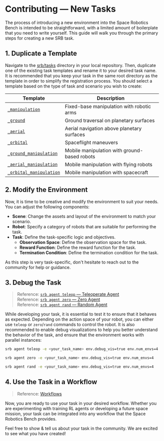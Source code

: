 # Contributing — New Tasks

The process of introducing a new environment into the Space Robotics Bench is intended to be straightforward, with a limited amount of boilerplate that you need to write yourself. This guide will walk you through the primary steps for creating a new SRB task.

## 1. Duplicate a Template

Navigate to the [srb/tasks](https://github.com/AndrejOrsula/space_robotics_bench/tree/main/srb/tasks) directory in your local repository. Then, duplicate one of the existing task templates and rename it to your desired task name. It is recommended that you keep your task in the same root directory as the template in order to simplify the registration process. You should select a template based on the type of task and scenario you wish to create:

| Template                                                                                                                                              | Description                                  |
| ----------------------------------------------------------------------------------------------------------------------------------------------------- | -------------------------------------------- |
| [`_manipulation`](https://github.com/AndrejOrsula/space_robotics_bench/blob/main/srb/tasks/manipulation/_manipulation/task.py)                        | Fixed-base manipulation with robotic arms    |
| [`_ground`](https://github.com/AndrejOrsula/space_robotics_bench/blob/main/srb/tasks/mobile/_ground/task.py)                                          | Ground traversal on planetary surfaces       |
| [`_aerial`](https://github.com/AndrejOrsula/space_robotics_bench/blob/main/srb/tasks/mobile/_aerial/task.py)                                          | Aerial navigation above planetary surfaces   |
| [`_orbital`](https://github.com/AndrejOrsula/space_robotics_bench/blob/main/srb/tasks/mobile/_orbital/task.py)                                        | Spaceflight maneuvers                        |
| [`_ground_manipulation`](https://github.com/AndrejOrsula/space_robotics_bench/blob/main/srb/tasks/mobile_manipulation/_ground_manipulation/task.py)   | Mobile manipulation with ground-based robots |
| [`_aerial_manipulation`](https://github.com/AndrejOrsula/space_robotics_bench/blob/main/srb/tasks/mobile_manipulation/_aerial_manipulation/task.py)   | Mobile manipulation with flying robots       |
| [`_orbital_manipulation`](https://github.com/AndrejOrsula/space_robotics_bench/blob/main/srb/tasks/mobile_manipulation/_orbital_manipulation/task.py) | Mobile manipulation with spacecraft          |

## 2. Modify the Environment

Now, it is time to be creative and modify the environment to suit your needs. You can adjust the following components:

- **Scene**: Change the assets and layout of the environment to match your scenario.
- **Robot**: Specify a category of robots that are suitable for performing the task.
- **Task**: Define the task-specific logic and objectives.
  - **Observation Space**: Define the observation space for the task.
  - **Reward Function**: Define the reward function for the task.
  - **Termination Condition**: Define the termination condition for the task.

As this step is very task-specific, don't hesitate to reach out to the community for help or guidance.

## 3. Debug the Task

> Reference: [`srb agent teleop` — Teleoperate Agent](../reference/cli_agent_teleop.md)\
> Reference: [`srb agent zero` — Zero Agent](../reference/cli_agent_zero.md)\
> Reference: [`srb agent rand` — Random Agent](../reference/cli_agent_rand.md)

While developing your task, it is essential to test it to ensure that it behaves as expected. Depending on the action space of your robot, you can either use `teleop` or `zero`/`rand` commands to control the robot. It is also recommended to enable debug visualizations to help you better understand the behavior of the task, and ensure that the environment works with parallel instances:

```bash
srb agent teleop -e <your_task_name> env.debug_vis=true env.num_envs=4
```

```bash
srb agent zero -e <your_task_name> env.debug_vis=true env.num_envs=4
```

```bash
srb agent rand -e <your_task_name> env.debug_vis=true env.num_envs=4
```

## 4. Use the Task in a Workflow

> Reference: [Workflows](../workflows/index.md)

Now, you are ready to use your task in your desired workflow. Whether you are experimenting with training RL agents or developing a future space mission, your task can be integrated into any workflow that the Space Robotics Bench provides.

Feel free to show & tell us about your task in the community. We are excited to see what you have created!
